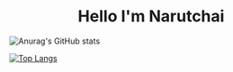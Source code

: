 <center><h1>Hello I'm Narutchai</h1></center>

![Anurag's GitHub stats](https://github-readme-stats.vercel.app/api?username=Narutchai01w_icons=true&theme=radical)

[![Top Langs](https://github-readme-stats.vercel.app/api/top-langs/?username=Narutchai01)](https://github.com/anuraghazra/github-readme-stats)

